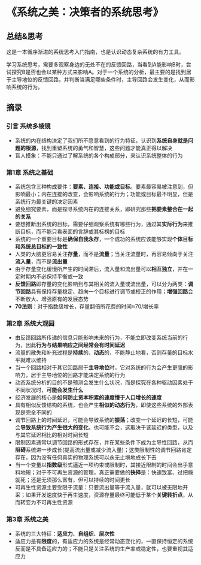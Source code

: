 # 《系统之美：决策者的系统思考》

## 总结&思考

这是一本循序渐进的系统思考入门指南，也是认识动态复杂系统的有力工具。

学习系统思考，需要多观察身边的无处不在的反馈回路，当看到A能影响B时，尝试探究B是否也会以某种方式来影响A。对于一个系统的分析，最主要的是找到居于主导地位的反馈回路，并判断当满足哪些条件时，主导回路会发生变化，从而影响系统的行为。

## 摘录

### 引言 系统多棱镜

- 系统的内在结构决定了我们所不愿意看到的行为特征，认识到**系统自身就是问题的根源**，找到重塑系统的勇气和智慧，这些问题才能真正得以解决
- 盲人摸象：不能只通过了解系统的各个构成部分，来认识系统整体的行为

### 第1章 系统之基础

- 系统包含三种构成要件：**要素、连接、功能或目标**。要素最容易被注意到，但影响最小；内在连接的改变，会影响系统的行为；功能或目标最不明显，但是系统行为最关键的决定因素
- 避免细究要素，而是探寻系统内在的连接关系，即研究那些**把要素整合在一起的关系**
- 要想推断出系统的目标，需要仔细观察系统有哪些行为，通过其**实际行为**来推断目标，而不能只看表面的言辞或其标榜的目标
- 系统的一个重要目标是**确保自我永存**，一个成功的系统应该能够实现**个体目标和系统总目标的一致性**
- 人类的大脑更容易关注**存量**，而不是**流量**；当关注流量时，再容易倾向于关注**流入量**，而不是**流出量**
- 由于存量变化缓慢所产生的时间滞后，流入量和流出量可以**相互独立**，并在一定时期内不必保持平衡或一致
- **反馈回路**即存量的变化影响到与其相关的流入量或流出量，可以分为两类：**调节回路**具有保持存量稳定、趋向一个目标进行调节或校正的作用；**增强回路**会不断放大、增强原有的发展态势
- **70法则**：对于指数级增长，存量翻倍所花费的时间≈70/增长率

### 第2章 系统大观园

- 由反馈回路所传递的信息只能影响未来的行为，不能立即改变系统当前的行为，因此**行为与结果响应之间经常会有时间延迟**
- 流量的散失和补充过程是**持续**的、**动态**的，不能静止地看，否则存量的目标水平就难以维持
- 当一个回路相对于其它回路居于**主导地位**时，它对系统的行为会产生更强的影响力，居于主导地位的回路才能决定系统的行为
- 动态系统分析的目的不是预测会发生什么状况，而是探究在各种驱动因素处于不同状况时，**可能会发生什么**
- 经济发展的核心是**如何防止资本积累的速度慢于人口增长的速度**
- 具有相似反馈结构的系统，也会产生**相似的动态行为**，即使这些系统的外部表现是完全不同的
- 调节回路上的时间延迟，可能会导致系统的**振荡**；改变一个延迟的长短，可能会**导致系统行为产生很大的变化**，也可能不会，这取决于该延迟的类型，以及与其它延迟相比的相对时间长短
- 限制因素通常以调节回路的形式存在，并在某些条件下成为主导性回路，从而**阻碍**系统进一步成长(提高流出量或减少流入量)；这类限制性的调节回路肯定存在，因为没有任何真实的物理系统可以永无止境地成长下去
- 当一个变量以**指数级**形式逼近一项约束或限制时，其接近限制的时间会出乎意料地短；对于不可再生资源的管理，真正需要做的**抉择**是：快速致富、过把瘾就死；还是无须那么富有，但可以持续的时间更长
- 可再生性资源主要受限于流量：只要流出量等于流入量，就可以被无限地开采；如果开发速度快于再生速度，资源存量最终可能低于某个**关键转折点**，从而转变为不可再生性资源

### 第3章 系统之美

- 系统的三大特征：**适应力**、**自组织**、**层次性**
- 适应力是有**限度**的，有适应力的系统是经常动态变化的，一直保持恒定的系统反而是不具备适应力的；不能只是关注系统的生产率或稳定性，也要重视其适应力